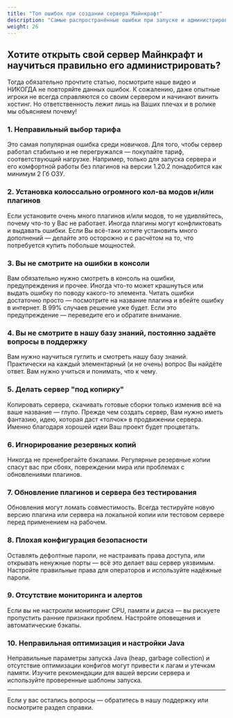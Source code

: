 ```yaml
---
title: "Топ ошибок при создании сервера Майнкрафт"
description: "Самые распространённые ошибки при запуске и администрировании сервера Minecraft и как их избегать."
weight: 26
---
```


## Хотите открыть свой сервер Майнкрафт и научиться правильно его администрировать?

Тогда обязательно прочтите статью, посмотрите наше видео и НИКОГДА не повторяйте данных ошибок. К сожалению, даже опытные игроки не всегда справляются со своим сервером и начинают винить хостинг. Но ответственность лежит лишь на Ваших плечах и в ролике мы объясняем почему!

### 1. Неправильный выбор тарифа

Это самая популярная ошибка среди новичков. Для того, чтобы сервер работал стабильно и не перегружался — покупайте тариф, соответствующий нагрузке. Например, только для запуска сервера и его комфортной работы без плагинов на версии 1.20.2 понадобится как минимум 2 Гб ОЗУ.

### 2. Установка колоссально огромного кол-ва модов и/или плагинов

Если установите очень много плагинов и/или модов, то не удивляйтесь, почему что-то у Вас не работает. Иногда плагины могут конфликтовать и выдавать ошибки. Если Вы всё-таки хотите установить много дополнений — делайте это осторожно и с расчётом на то, что потребуется купить побольше мощностей.

### 3. Вы не смотрите на ошибки в консоли

Вам обязательно нужно смотреть в консоль на ошибки, предупреждения и прочее. Иногда что-то может крашнуться или выдать ошибку по поводу какого-то элемента. Читать ошибки достаточно просто — посмотрите на название плагина и вбейте ошибку в интернет. В 99% случаев решение уже будет. Если это предупреждение — переведите его и обратите внимание.

### 4. Вы не смотрите в нашу базу знаний, постоянно задаёте вопросы в поддержку

Вам нужно научиться гуглить и смотреть нашу базу знаний. Практически на каждый элементарный (и не очень) вопрос Вы найдёте ответ. Вам нужно учиться и понимать, что к чему.

### 5. Делать сервер "под копирку"

Копировать сервера, скачивать готовые сборки только изменив всё на ваше название — глупо. Прежде чем создать сервер, Вам нужно иметь фантазию, идею, которая даст «толчок» в продвижении сервера. Именно благодаря хорошей идеи Ваш проект будет процветать.

### 6. Игнорирование резервных копий

Никогда не пренебрегайте бэкапами. Регулярные резервные копии спасут вас при сбоях, повреждении мира или проблемах с обновлениями плагинов.

### 7. Обновление плагинов и сервера без тестирования

Обновления могут ломать совместимость. Всегда тестируйте новую версию плагина или сервера на локальной копии или тестовом сервере перед применением на рабочем.

### 8. Плохая конфигурация безопасности

Оставлять дефолтные пароли, не настраивать права доступа, или открывать ненужные порты — всё это делает ваш сервер уязвимым. Настройте правильные права для операторов и используйте надёжные пароли.

### 9. Отсутствие мониторинга и алертов

Если вы не настроили мониторинг CPU, памяти и диска — вы рискуете пропустить ранние признаки проблем. Настройте оповещения и автоматические бэкапы.

### 10. Неправильная оптимизация и настройки Java

Неправильные параметры запуска Java (heap, garbage collection) и отсутствие оптимизации конфигов могут привести к лагам и утечкам памяти. Изучите рекомендации для вашей версии сервера и используйте проверенные шаблоны запуска.

---

Если у вас остались вопросы — обратитесь в нашу поддержку или посмотрите раздел справки.
